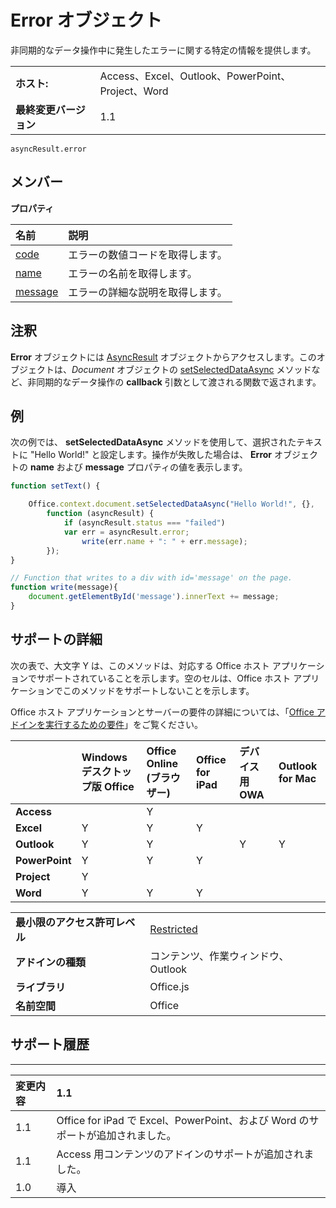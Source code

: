
# Error オブジェクト
非同期的なデータ操作中に発生したエラーに関する特定の情報を提供します。

|||
|:-----|:-----|
|**ホスト:**|Access、Excel、Outlook、PowerPoint、Project、Word|
|**最終変更バージョン**|1.1|

```
asyncResult.error
```


## メンバー


**プロパティ**


|**名前**|**説明**|
|:-----|:-----|
|[code](../../reference/shared/error.code.md)|エラーの数値コードを取得します。|
|[name](../../reference/shared/error.name.md)|エラーの名前を取得します。|
|[message](../../reference/shared/error.message.md)|エラーの詳細な説明を取得します。|

## 注釈

**Error** オブジェクトには [AsyncResult](../../reference/shared/asyncresult.md) オブジェクトからアクセスします。このオブジェクトは、_Document_ オブジェクトの [setSelectedDataAsync](../../reference/shared/document.setselecteddataasync.md) メソッドなど、非同期的なデータ操作の **callback** 引数として渡される関数で返されます。


## 例

次の例では、 **setSelectedDataAsync** メソッドを使用して、選択されたテキストに "Hello World!" と設定します。操作が失敗した場合は、 **Error** オブジェクトの **name** および **message** プロパティの値を表示します。


```js
function setText() {

    Office.context.document.setSelectedDataAsync("Hello World!", {},
        function (asyncResult) {
            if (asyncResult.status === "failed")
            var err = asyncResult.error; 
                write(err.name + ": " + err.message);
        });
}

// Function that writes to a div with id='message' on the page.
function write(message){
    document.getElementById('message').innerText += message; 
}
```




## サポートの詳細


次の表で、大文字 Y は、このメソッドは、対応する Office ホスト アプリケーションでサポートされていることを示します。空のセルは、Office ホスト アプリケーションでこのメソッドをサポートしないことを示します。

Office ホスト アプリケーションとサーバーの要件の詳細については、「[Office アドインを実行するための要件](../../docs/overview/requirements-for-running-office-add-ins.md)」をご覧ください。

||**Windows デスクトップ版 Office**|**Office Online (ブラウザー)**|**Office for iPad**|**デバイス用 OWA**|**Outlook for Mac**|
|:-----|:-----|:-----|:-----|:-----|:-----|
|**Access**||Y||||
|**Excel**|Y|Y|Y|||
|**Outlook**|Y|Y||Y|Y|
|**PowerPoint**|Y|Y|Y|||
|**Project**|Y|||||
|**Word**|Y|Y|Y|||

|||
|:-----|:-----|
|**最小限のアクセス許可レベル**|[Restricted](../../docs/develop/requesting-permissions-for-api-use-in-content-and-task-pane-add-ins.md)|
|**アドインの種類**|コンテンツ、作業ウィンドウ、Outlook|
|**ライブラリ**|Office.js|
|**名前空間**|Office|

## サポート履歴



****


|**変更内容**|**1.1**|
|:-----|:-----|
|1.1|Office for iPad で Excel、PowerPoint、および Word のサポートが追加されました。|
|1.1|Access 用コンテンツのアドインのサポートが追加されました。|
|1.0|導入|
